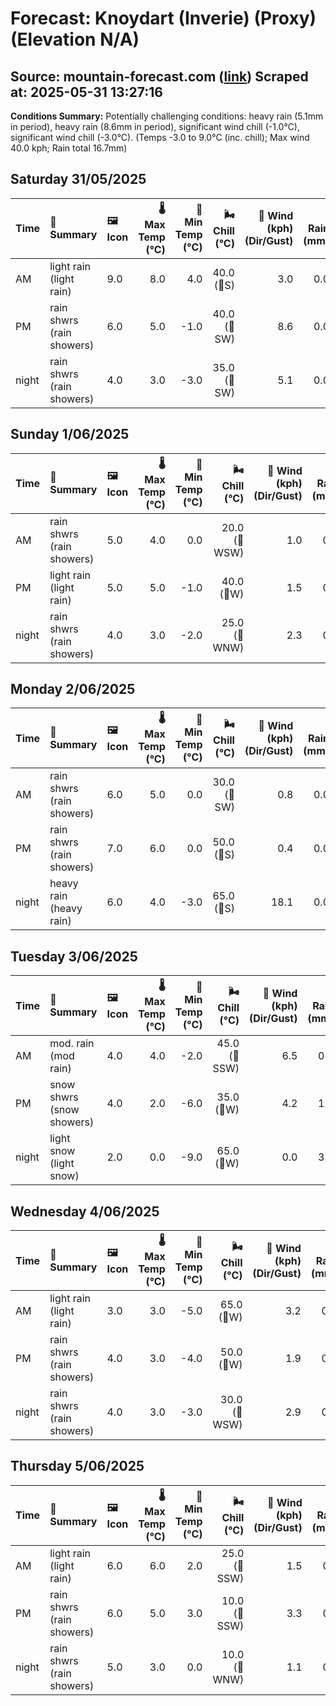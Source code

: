 # Forecast: Knoydart (Inverie) (Proxy) (Elevation N/A)
**Source:** mountain-forecast.com ([link](https://www.mountain-forecast.com/peaks/Beinn-na-Caillich-Knoydart/forecasts/785))
**Scraped at:** 2025-05-31 13:27:16
---

**Conditions Summary:** Potentially challenging conditions: heavy rain (5.1mm in period), heavy rain (8.6mm in period), significant wind chill (-1.0°C), significant wind chill (-3.0°C). (Temps -3.0 to 9.0°C (inc. chill); Max wind 40.0 kph; Rain total 16.7mm)

## Saturday 31/05/2025
| **Time** | **📝 Summary** | **🖼️ Icon** | **🌡️ Max Temp (°C)** | **🥶 Min Temp (°C)** | **🌬️ Chill (°C)** | **💨 Wind (kph) (Dir/Gust)** | **💧 Rain (mm)** | **❄️ Snow (cm)** | **☁️ Cloud Base (m)** | **🧊 Freezing Lvl (m)** |
|:------- |:------- |:----- |--------------: |-------------: |-----------: |---------------------: |---------: |----------: |---------------: |----------------: |
| AM      | light rain<br><span class="icon-desc">(light rain)</span> | 9.0 | 8.0 | 4.0 | 40.0<br>(🧭S) | 3.0 | 0.0 | 650 | 2150 |
| PM      | rain shwrs<br><span class="icon-desc">(rain showers)</span> | 6.0 | 5.0 | -1.0 | 40.0<br>(🧭SW) | 8.6 | 0.0 | 200 | 1750 |
| night   | rain shwrs<br><span class="icon-desc">(rain showers)</span> | 4.0 | 3.0 | -3.0 | 35.0<br>(🧭SW) | 5.1 | 0.0 | 650 | 1300 |

## Sunday 1/06/2025
| **Time** | **📝 Summary** | **🖼️ Icon** | **🌡️ Max Temp (°C)** | **🥶 Min Temp (°C)** | **🌬️ Chill (°C)** | **💨 Wind (kph) (Dir/Gust)** | **💧 Rain (mm)** | **❄️ Snow (cm)** | **☁️ Cloud Base (m)** | **🧊 Freezing Lvl (m)** |
|:------- |:------- |:----- |--------------: |-------------: |-----------: |---------------------: |---------: |----------: |---------------: |----------------: |
| AM      | rain shwrs<br><span class="icon-desc">(rain showers)</span> | 5.0 | 4.0 | 0.0 | 20.0<br>(🧭WSW) | 1.0 | 0.0 | 500 | 1350 |
| PM      | light rain<br><span class="icon-desc">(light rain)</span> | 5.0 | 5.0 | -1.0 | 40.0<br>(🧭W) | 1.5 | 0.0 | 850 | 1500 |
| night   | rain shwrs<br><span class="icon-desc">(rain showers)</span> | 4.0 | 3.0 | -2.0 | 25.0<br>(🧭WNW) | 2.3 | 0.0 | 350 | 1300 |

## Monday 2/06/2025
| **Time** | **📝 Summary** | **🖼️ Icon** | **🌡️ Max Temp (°C)** | **🥶 Min Temp (°C)** | **🌬️ Chill (°C)** | **💨 Wind (kph) (Dir/Gust)** | **💧 Rain (mm)** | **❄️ Snow (cm)** | **☁️ Cloud Base (m)** | **🧊 Freezing Lvl (m)** |
|:------- |:------- |:----- |--------------: |-------------: |-----------: |---------------------: |---------: |----------: |---------------: |----------------: |
| AM      | rain shwrs<br><span class="icon-desc">(rain showers)</span> | 6.0 | 5.0 | 0.0 | 30.0<br>(🧭SW) | 0.8 | 0.0 | 500 | 1350 |
| PM      | rain shwrs<br><span class="icon-desc">(rain showers)</span> | 7.0 | 6.0 | 0.0 | 50.0<br>(🧭S) | 0.4 | 0.0 | 750 | 1650 |
| night   | heavy rain<br><span class="icon-desc">(heavy rain)</span> | 6.0 | 4.0 | -3.0 | 65.0<br>(🧭S) | 18.1 | 0.0 | 100 | 1700 |

## Tuesday 3/06/2025
| **Time** | **📝 Summary** | **🖼️ Icon** | **🌡️ Max Temp (°C)** | **🥶 Min Temp (°C)** | **🌬️ Chill (°C)** | **💨 Wind (kph) (Dir/Gust)** | **💧 Rain (mm)** | **❄️ Snow (cm)** | **☁️ Cloud Base (m)** | **🧊 Freezing Lvl (m)** |
|:------- |:------- |:----- |--------------: |-------------: |-----------: |---------------------: |---------: |----------: |---------------: |----------------: |
| AM      | mod. rain<br><span class="icon-desc">(mod rain)</span> | 4.0 | 4.0 | -2.0 | 45.0<br>(🧭SSW) | 6.5 | 0.0 | 100 | 1300 |
| PM      | snow shwrs<br><span class="icon-desc">(snow showers)</span> | 4.0 | 2.0 | -6.0 | 35.0<br>(🧭W) | 4.2 | 1.0 | 150 | 1300 |
| night   | light snow<br><span class="icon-desc">(light snow)</span> | 2.0 | 0.0 | -9.0 | 65.0<br>(🧭W) | 0.0 | 3.0 | 250 | 750 |

## Wednesday 4/06/2025
| **Time** | **📝 Summary** | **🖼️ Icon** | **🌡️ Max Temp (°C)** | **🥶 Min Temp (°C)** | **🌬️ Chill (°C)** | **💨 Wind (kph) (Dir/Gust)** | **💧 Rain (mm)** | **❄️ Snow (cm)** | **☁️ Cloud Base (m)** | **🧊 Freezing Lvl (m)** |
|:------- |:------- |:----- |--------------: |-------------: |-----------: |---------------------: |---------: |----------: |---------------: |----------------: |
| AM      | light rain<br><span class="icon-desc">(light rain)</span> | 3.0 | 3.0 | -5.0 | 65.0<br>(🧭W) | 3.2 | 0.0 | 150 | 1150 |
| PM      | rain shwrs<br><span class="icon-desc">(rain showers)</span> | 4.0 | 3.0 | -4.0 | 50.0<br>(🧭W) | 1.9 | 0.0 | 400 | 1200 |
| night   | rain shwrs<br><span class="icon-desc">(rain showers)</span> | 4.0 | 3.0 | -3.0 | 30.0<br>(🧭WSW) | 2.9 | 0.0 | 650 | 1250 |

## Thursday 5/06/2025
| **Time** | **📝 Summary** | **🖼️ Icon** | **🌡️ Max Temp (°C)** | **🥶 Min Temp (°C)** | **🌬️ Chill (°C)** | **💨 Wind (kph) (Dir/Gust)** | **💧 Rain (mm)** | **❄️ Snow (cm)** | **☁️ Cloud Base (m)** | **🧊 Freezing Lvl (m)** |
|:------- |:------- |:----- |--------------: |-------------: |-----------: |---------------------: |---------: |----------: |---------------: |----------------: |
| AM      | light rain<br><span class="icon-desc">(light rain)</span> | 6.0 | 6.0 | 2.0 | 25.0<br>(🧭SSW) | 1.5 | 0.0 | 350 | 1550 |
| PM      | rain shwrs<br><span class="icon-desc">(rain showers)</span> | 6.0 | 5.0 | 3.0 | 10.0<br>(🧭SSW) | 3.3 | 0.0 | 100 | 1700 |
| night   | rain shwrs<br><span class="icon-desc">(rain showers)</span> | 5.0 | 3.0 | 0.0 | 10.0<br>(🧭WNW) | 1.1 | 0.0 | 300 | 1550 |